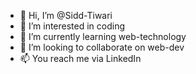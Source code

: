 - 👋 Hi, I’m @Sidd-Tiwari
- 👀 I’m interested in coding
- 🌱 I’m currently learning web-technology
- 💞️ I’m looking to collaborate on web-dev
- 📫 You reach me via LinkedIn 

<!---
Sidd-Tiwari/Sidd-Tiwari is a ✨ special ✨ repository because its `README.md` (this file) appears on your GitHub profile.
You can click the Preview link to take a look at your changes.
--->
